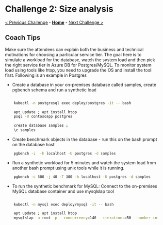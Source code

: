 # Challenge 2: Size analysis

[< Previous Challenge](./01-assessment.md) - **[Home](./README.md)** - [Next Challenge >](./03-offline-migration.md)

## Coach Tips

 Make sure the attendees can explain both the business and technical motivations for choosing a particular service tier. The goal here is to simulate a workload for the
 database, watch the system load and then pick the right service tier in Azure DB for Postgres/MySQL. To monitor system load using tools like htop, you need to upgrade the OS and install the tool first. Following is an example in Postgres

 * Create a database in your on-premises database called samples, create pgbench schema and run a synthetic load
 
```bash

    kubectl -n postgresql exec deploy/postgres -it -- bash
    
    apt update ; apt install htop
    psql -U contosoapp postgres
     
    create database samples ;
    \c samples
```
* Create benchmark objects in the database - run this on the bash prompt on the database host
```bash
    pgbench -i  -h localhost -U postgres -d samples
```
* Run a synthetic workload for 5 minutes and watch the system load from another bash prompt using unix tools while it is running.
```bash
    pgbench -c 500 -j 40 -T 300 -h localhost -U postgres -d samples
```
* To run the synthetic benchmark for MySQL:
    Connect to the on-premises MySQL database container and use mysqlslap tool
```bash

    kubectl -n mysql exec deploy/mysql -it -- bash
    
    apt update ; apt install htop
    mysqlslap -u root -p --concurrency=140 --iterations=50 --number-int-cols=10 --number-char-cols=20 --auto-generate-sql
```
